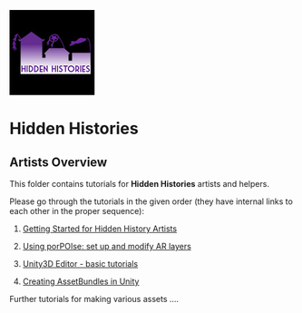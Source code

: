 ![Hidden Histories Logo](/images/hiddenhistories-logo.png)
# Hidden Histories

## Artists Overview
This folder contains tutorials for **Hidden Histories** artists and helpers.

Please go through the tutorials in the given order (they have internal links to each other in the proper sequence):

1. [Getting Started for Hidden History Artists](GettingStarted-HiddenHistoryArtists.md)

2. [Using porPOIse: set up and modify AR layers](UsingPorPOIse.md)

3. [Unity3D Editor - basic tutorials](UnityTutorials.md)

3. [Creating AssetBundles in Unity](CreatingAssetBundles.md)

Further tutorials for making various assets ....
